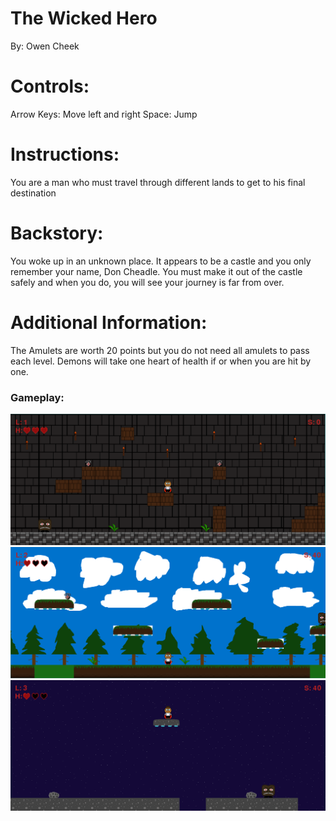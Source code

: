 # The Wicked Hero
By: Owen Cheek

# Controls:
Arrow Keys: Move left and right
Space: Jump

# Instructions:
You are a man who must travel through different lands to get to his final destination

# Backstory:
You woke up in an unknown place. It appears to be a castle and you only remember
your name, Don Cheadle. You must make it out of the castle safely and when 
you do, you will see your journey is far from over.

# Additional Information:
The Amulets are worth 20 points but you do not need all amulets to pass each level.
Demons will take one heart of health if or when you are hit by one.

### Gameplay:
![Level 1](https://raw.githubusercontent.com/DrOceanMan/Platformer/master/Level1.PNG)
![Level 2](https://raw.githubusercontent.com/DrOceanMan/Platformer/master/level2.PNG)
![Level 3](https://raw.githubusercontent.com/DrOceanMan/Platformer/master/level3.PNG)
